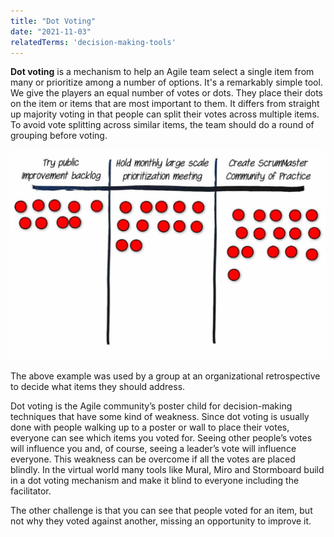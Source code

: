 ```yaml
---
title: "Dot Voting"
date: "2021-11-03"
relatedTerms: 'decision-making-tools'
---
```


**Dot voting** is a mechanism to help an Agile team select a single item from many or prioritize among a number of options. It's a remarkably simple tool. We give the players an equal number of votes or dots. They place their dots on the item or items that are most important to them. It differs from straight up majority voting in that people can split their votes across multiple items. To avoid vote splitting across similar items, the team should do a round of grouping before voting.

![dot voting example](images/dot-voting-1024x683.jpg)

The above example was used by a group at an organizational retrospective to decide what items they should address.

Dot voting is the Agile community’s poster child for decision-making techniques that have some kind of weakness. Since dot voting is usually done with people walking up to a poster or wall to place their votes, everyone can see which items you voted for. Seeing other people’s votes will influence you and, of course, seeing a leader’s vote will influence everyone. This weakness can be overcome if all the votes are placed blindly. In the virtual world many tools like Mural, Miro and Stormboard build in a dot voting mechanism and make it blind to everyone including the facilitator.

The other challenge is that you can see that people voted for an item, but not why they voted against another, missing an opportunity to improve it.

